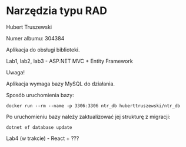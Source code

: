 # Narzędzia typu RAD

Hubert Truszewski

Numer albumu: 304384

Aplikacja do obsługi biblioteki.

Lab1, lab2, lab3 - ASP.NET MVC + Entity Framework

Uwaga!

Aplikacja wymaga bazy MySQL do działania.

Sposób uruchomienia bazy:

`docker run --rm --name -p 3306:3306 ntr_db huberttruszewski/ntr_db`

Po uruchomieniu bazy należy zaktualizować jej strukturę z migracji:

`dotnet ef database update`

Lab4 (w trakcie) - React + ???
